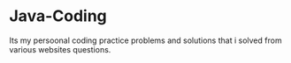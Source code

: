 # Java-Coding
Its my persoonal coding practice problems and solutions that i solved from various websites questions.
